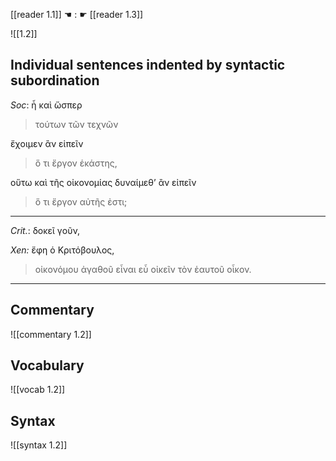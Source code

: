 [[reader 1.1]] ☚ : ☛ [[reader 1.3]]

![[1.2]]

## Individual sentences indented by syntactic subordination

*Soc*: ἦ καὶ ὥσπερ

> τούτων τῶν τεχνῶν

ἔχοιμεν ἂν εἰπεῖν

> ὅ τι ἔργον ἑκάστης,

οὕτω καὶ τῆς οἰκονομίας δυναίμεθʼ ἂν εἰπεῖν

> ὅ τι ἔργον αὐτῆς ἐστι;

---
*Crit.*: δοκεῖ γοῦν,

*Xen:* ἔφη ὁ Κριτόβουλος,

> οἰκονόμου ἀγαθοῦ εἶναι εὖ οἰκεῖν τὸν ἑαυτοῦ οἶκον.

___
## Commentary

![[commentary 1.2]]

## Vocabulary

![[vocab 1.2]]

## Syntax

![[syntax 1.2]]

